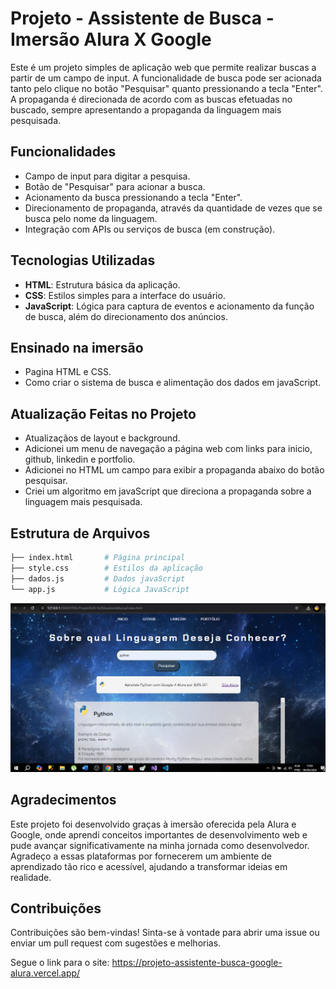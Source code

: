 # Projeto - Assistente de Busca - Imersão Alura X Google

Este é um projeto simples de aplicação web que permite realizar buscas a partir de um campo de input. A funcionalidade de busca pode ser acionada tanto pelo clique no botão "Pesquisar" quanto pressionando a tecla "Enter". A propaganda é direcionada de acordo com as buscas efetuadas no buscado, sempre apresentando a propaganda da linguagem mais pesquisada.

## Funcionalidades

- Campo de input para digitar a pesquisa.
- Botão de "Pesquisar" para acionar a busca.
- Acionamento da busca pressionando a tecla "Enter".
- Direcionamento de propaganda, através da quantidade de vezes que se busca pelo nome da linguagem.
- Integração com APIs ou serviços de busca (em construção).

## Tecnologias Utilizadas

- **HTML**: Estrutura básica da aplicação.
- **CSS**: Estilos simples para a interface do usuário.
- **JavaScript**: Lógica para captura de eventos e acionamento da função de busca, além do direcionamento dos anúncios.

## Ensinado na imersão
- Pagina HTML e CSS.
- Como criar o sistema de busca e alimentação dos dados em javaScript.

## Atualização Feitas no Projeto
- Atualizaçãos de layout e background.
- Adicionei um menu de navegação a página web com links para inicio, github, linkedin e portfolio.
- Adicionei no HTML um campo para exibir a propaganda abaixo do botão pesquisar.
- Criei um algoritmo em javaScript que direciona a propaganda sobre a linguagem mais pesquisada.

## Estrutura de Arquivos

```bash
├── index.html       # Página principal
├── style.css        # Estilos da aplicação
├── dados.js         # Dados javaScript  
└── app.js           # Lógica JavaScript
```
![Texto Alternativo](img/site.png)

## Agradecimentos
Este projeto foi desenvolvido graças à imersão oferecida pela Alura e Google, onde aprendi conceitos importantes de desenvolvimento web e pude avançar significativamente na minha jornada como desenvolvedor. Agradeço a essas plataformas por fornecerem um ambiente de aprendizado tão rico e acessível, ajudando a transformar ideias em realidade.

## Contribuições
Contribuições são bem-vindas! Sinta-se à vontade para abrir uma issue ou enviar um pull request com sugestões e melhorias.

Segue o link para o site: https://projeto-assistente-busca-google-alura.vercel.app/
